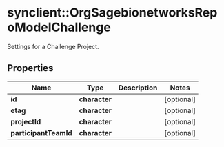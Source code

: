 # synclient::OrgSagebionetworksRepoModelChallenge

Settings for a Challenge Project.

## Properties
Name | Type | Description | Notes
------------ | ------------- | ------------- | -------------
**id** | **character** |  | [optional] 
**etag** | **character** |  | [optional] 
**projectId** | **character** |  | [optional] 
**participantTeamId** | **character** |  | [optional] 


